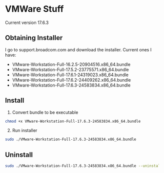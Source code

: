 # VMWare Stuff

Current version 17.6.3

## Obtaining Installer

I go to support.broadcom.com and download the installer. Current ones I have:

- VMware-Workstation-Full-16.2.5-20904516.x86_64.bundle
- VMware-Workstation-Full-17.5.2-23775571.x86_64.bundle
- VMware-Workstation-Full-17.6.1-24319023.x86_64.bundle
- VMware-Workstation-Full-17.6.2-24409262.x86_64.bundle
- VMware-Workstation-Full-17.6.3-24583834.x86_64.bundle

## Install

1. Convert bundle to be executable
```bash
chmod +x VMware-Workstation-Full-17.6.3-24583834.x86_64.bundle
```

2. Run installer
```bash
sudo ./VMware-Workstation-Full-17.6.3-24583834.x86_64.bundle
```

## Uninstall

```bash
sudo ./VMware-Workstation-Full-17.6.3-24583834.x86_64.bundle --uninstall-product vmware-workstation
```